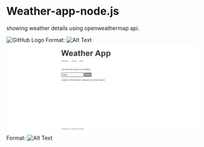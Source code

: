 # Weather-app-node.js
showing weather details using openweathermap api.

![GitHub Logo](/sucess.png)
Format: ![Alt Text](url)
![GitHub Logo](/error.png)
Format: ![Alt Text](url)
